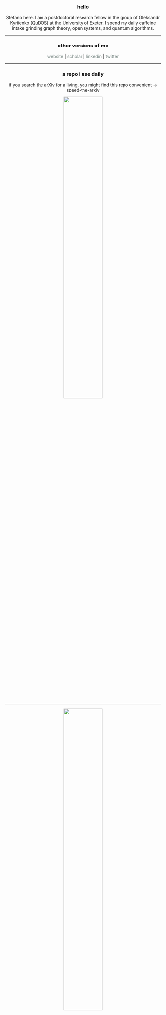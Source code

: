 <h3 align="center">hello</h3>
<p align="center">Stefano here. I am a postdoctoral research fellow in the group of Oleksandr Kyriienko (<a href="https://kyriienko.github.io/index.html">QuDOS</a>) at the University of Exeter. I spend my daily caffeine intake grinding graph theory, open systems, and quantum algorithms.</p>
<hr>
<h3 align="center">other versions of me</h3>
<p align="center">
    <a style="color:#7b8a86; text-decoration:none" href="https://www.stefanoscali.xyz/">website</a> |
    <a style="color:#7b8a86; text-decoration:none" href="https://scholar.google.com/citations?user=j7dg-xwAAAAJ&hl=en">scholar</a> |
    <a style="color:#7b8a86; text-decoration:none" href="https://www.linkedin.com/in/stefano-scali/">linkedin</a> |
    <a style="color:#7b8a86; text-decoration:none" href="https://twitter.com/phystefano">twitter</a></div>
</p>
<hr>
<h3 align="center">a repo i use daily</h3>
<p align="center">if you search the arXiv for a living, you might find this repo convenient -> <a href="https://github.com/mekise/speed-the-arxiv">speed-the-arxiv</a></p>
<p align="center"><img height="50%" width="auto" src="https://github-readme-stats-mekise.vercel.app/api/pin/?username=mekise&repo=speed-the-arxiv&show_owner=true&title_color=fff\&icon_color=f9f9f9\&text_color=9f9f9f\&bg_color=151515"/></p>
<hr>
<p align="center">
    <img height="50%" width="auto" src ="https://github-readme-stats-mekise.vercel.app/api?username=mekise&show_icons=true&rank_icon=github&count_private=true&theme=transparent&hide_border=true&hide=contribs,issues,prs">
    <img height="50%" width="auto" src ="https://github-readme-stats-mekise.vercel.app/api/top-langs/?username=mekise&layout=compact&hide_border=true&theme=transparent&langs_count=6&hide=jupyter%20notebook">
    <img height="50%" width="auto" src ="https://github-readme-streak-stats.herokuapp.com?user=mekise&theme=transparent&hide_border=true">
</p>
<hr>
<h3 align="center">people passing by</h3>
<p align="center"><img height="50%" width="auto" src="https://visitor-badge.laobi.icu/badge?page_id=mekise"/></p>
